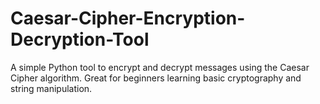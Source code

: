 # Caesar-Cipher-Encryption-Decryption-Tool
A simple Python tool to encrypt and decrypt messages using the Caesar Cipher algorithm. Great for beginners learning basic cryptography and string manipulation.
